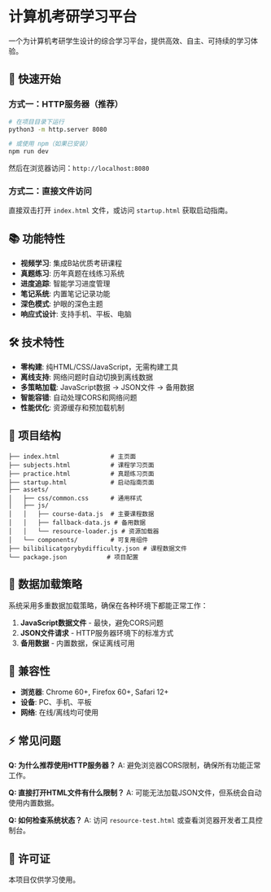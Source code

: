 # 计算机考研学习平台

一个为计算机考研学生设计的综合学习平台，提供高效、自主、可持续的学习体验。

## 🚀 快速开始

### 方式一：HTTP服务器（推荐）

```bash
# 在项目目录下运行
python3 -m http.server 8080

# 或使用 npm（如果已安装）
npm run dev
```

然后在浏览器访问：`http://localhost:8080`

### 方式二：直接文件访问

直接双击打开 `index.html` 文件，或访问 `startup.html` 获取启动指南。

## 📚 功能特性

- **视频学习**: 集成B站优质考研课程
- **真题练习**: 历年真题在线练习系统
- **进度追踪**: 智能学习进度管理
- **笔记系统**: 内置笔记记录功能
- **深色模式**: 护眼的深色主题
- **响应式设计**: 支持手机、平板、电脑

## 🛠 技术特性

- **零构建**: 纯HTML/CSS/JavaScript，无需构建工具
- **离线支持**: 网络问题时自动切换到离线数据
- **多策略加载**: JavaScript数据 → JSON文件 → 备用数据
- **智能容错**: 自动处理CORS和网络问题
- **性能优化**: 资源缓存和预加载机制

## 📁 项目结构

```
├── index.html              # 主页面
├── subjects.html           # 课程学习页面
├── practice.html           # 真题练习页面
├── startup.html            # 启动指南页面
├── assets/
│   ├── css/common.css      # 通用样式
│   ├── js/
│   │   ├── course-data.js  # 主要课程数据
│   │   ├── fallback-data.js # 备用数据
│   │   └── resource-loader.js # 资源加载器
│   └── components/         # 可复用组件
├── bilibilicatgorybydifficulty.json # 课程数据文件
└── package.json           # 项目配置
```

## 🔧 数据加载策略

系统采用多重数据加载策略，确保在各种环境下都能正常工作：

1. **JavaScript数据文件** - 最快，避免CORS问题
2. **JSON文件请求** - HTTP服务器环境下的标准方式
3. **备用数据** - 内置数据，保证离线可用

## 📱 兼容性

- **浏览器**: Chrome 60+, Firefox 60+, Safari 12+
- **设备**: PC、手机、平板
- **网络**: 在线/离线均可使用

## ⚡ 常见问题

**Q: 为什么推荐使用HTTP服务器？**
A: 避免浏览器CORS限制，确保所有功能正常工作。

**Q: 直接打开HTML文件有什么限制？**
A: 可能无法加载JSON文件，但系统会自动使用内置数据。

**Q: 如何检查系统状态？**
A: 访问 `resource-test.html` 或查看浏览器开发者工具控制台。

## 📄 许可证

本项目仅供学习使用。